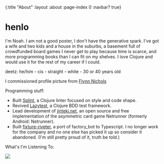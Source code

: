 {:title "About"
 :layout :about
 :page-index 0
 :navbar? true}

# henlo

I'm Noah. I am not a good poster, I don't have the generative spark. I've got a wife and two kids and a house in the suburbs, a basement full of crowdfunded board games I never get to play because time is scarce, and more programming books than I can fit on my shelves. I love Clojure and would use it for the rest of my career if I could.

deetz: he/him - cis - straight - white - 30 or 40 years old

I commissioned profile picture from [Flynn Nichols](https://www.patreon.com/icelevel)

Programming stuff:

* Built [Splint](https://cljdoc.org/d/io.github.noahtheduke/splint), a Clojure linter focused on style and code shape.
* Revived [Lazytest](https://cljdoc.org/d/io.github.noahtheduke/lazytest), a Clojure BDD test framework.
* Lead development of [jinteki.net](https://github.com/mtgred/netrunner), an open source and free implementation of the asymmetric card game Netrunner (formerly Android: Netrunner).
* Built [fixture-riveter](https://github.com/Batterii/fixture-riveter), a port of factory_bot to Typescript. I no longer work for the company and no one else has picked it up so consider it abandoned. (I'm still pretty proud of it, truth be told.)

What's I'm Listening To:

![](https://lastfm-recently-played.vercel.app/api?user=NoahTheDuke)
